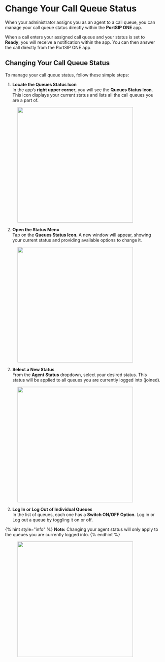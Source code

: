 # Change Your Call Queue Status

When your administrator assigns you as an agent to a call queue, you can manage your call queue status directly within the **PortSIP ONE** app.&#x20;

When a call enters your assigned call queue and your status is set to **Ready**, you will receive a notification within the app. You can then answer the call directly from the PortSIP ONE app.

## Changing Your Call Queue Status

To manage your call queue status, follow these simple steps:

1. **Locate the Queues Status Icon**\
   In the app’s **right upper corner**, you will see the **Queues Status Icon**. This icon displays your current status and lists all the call queues you are a part of.

<figure><img src="../../.gitbook/assets/portsip-one-mobile-28.png" alt="" width="375"><figcaption></figcaption></figure>

2. **Open the Status Menu**\
   Tap on the **Queues Status Icon**. A new window will appear, showing your current status and providing available options to change it.

<figure><img src="../../.gitbook/assets/portsip-one-mobile-29.png" alt="" width="375"><figcaption></figcaption></figure>

2. **Select a New Status**\
   From the **Agent Status** dropdown, select your desired status. This status will be applied to all queues you are currently logged into (joined).

<figure><img src="../../.gitbook/assets/portsip-one-mobile-30.png" alt="" width="375"><figcaption></figcaption></figure>

2. **Log In or Log Out of Individual Queues**\
   In the list of queues, each one has a **Switch ON/OFF Option**. Log in or Log out a queue by toggling it on or off.

{% hint style="info" %}
**Note:** Changing your agent status will only apply to the queues you are currently logged into.
{% endhint %}

<figure><img src="../../.gitbook/assets/portsip-one-mobile-29 (1).png" alt="" width="375"><figcaption></figcaption></figure>


